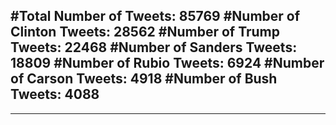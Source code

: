 #Total Number of Tweets: 85769 
#Number of Clinton Tweets: 28562
#Number of Trump Tweets: 22468
#Number of Sanders Tweets: 18809
#Number of Rubio Tweets: 6924
#Number of Carson Tweets: 4918
#Number of Bush Tweets: 4088
---
---
